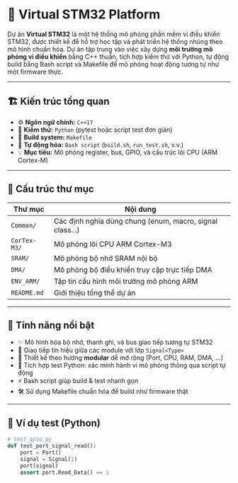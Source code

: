 # 🧠 Virtual STM32 Platform

Dự án **Virtual STM32** là một hệ thống mô phỏng phần mềm vi điều khiển STM32, được thiết kế để hỗ trợ học tập và phát triển hệ thống nhúng theo mô hình chuẩn hóa. Dự án tập trung vào việc xây dựng **môi trường mô phỏng vi điều khiển** bằng C++ thuần, tích hợp kiểm thử với Python, tự động build bằng Bash script và Makefile để mô phỏng hoạt động tương tự như một firmware thực.

---

## 🏗️ Kiến trúc tổng quan

- ⚙️ **Ngôn ngữ chính:** `C++17`  
- 🧪 **Kiểm thử:** `Python` (pytest hoặc script test đơn giản)
- 🔧 **Build system:** `Makefile`  
- 📜 **Tự động hóa:** `Bash script` (`build.sh`, `run_test.sh`, v.v.)
- 💡 **Mục tiêu:** Mô phỏng register, bus, GPIO, và cấu trúc lõi CPU (ARM Cortex-M)

---

## 📁 Cấu trúc thư mục

| Thư mục | Nội dung |
|--------|---------|
| `Common/` | Các định nghĩa dùng chung (enum, macro, signal class...) |
| `CorTex-M3/` | Mô phỏng lõi CPU ARM Cortex-M3 |
| `SRAM/` | Mô phỏng bộ nhớ SRAM nội bộ |
| `DMA/` | Mô phỏng bộ điều khiển truy cập trực tiếp DMA |
| `ENV_ARM/` | Tập tin cấu hình môi trường mô phỏng ARM |
| `README.md` | Giới thiệu tổng thể dự án |

---

## 🚀 Tính năng nổi bật

- ✨ Mô hình hóa bộ nhớ, thanh ghi, và bus giao tiếp tương tự STM32
- 🔁 Giao tiếp tín hiệu giữa các module với lớp `Signal<Type>`
- 🧵 Thiết kế theo hướng **modular** dễ mở rộng (Port, CPU, RAM, DMA, ...)
- 🧪 Tích hợp test Python: xác minh hành vi mô phỏng thông qua script tự động
- ⚡ Bash script giúp build & test nhanh gọn
- 🛠️ Sử dụng Makefile chuẩn hóa để build như firmware thật

---

## 🧪 Ví dụ test (Python)

```python
# test_gpio.py
def test_port_signal_read():
    port = Port()
    signal = Signal(1)
    port(signal)
    assert port.Read_Data() == 1
